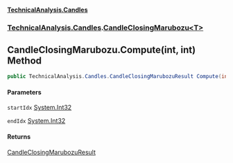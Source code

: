 #### [TechnicalAnalysis.Candles](TechnicalAnalysis.Candles.md 'TechnicalAnalysis.Candles')
### [TechnicalAnalysis.Candles](TechnicalAnalysis.Candles.md#TechnicalAnalysis.Candles 'TechnicalAnalysis.Candles').[CandleClosingMarubozu&lt;T&gt;](CandleClosingMarubozu_T_.md 'TechnicalAnalysis.Candles.CandleClosingMarubozu<T>')

## CandleClosingMarubozu<T>.Compute(int, int) Method

```csharp
public TechnicalAnalysis.Candles.CandleClosingMarubozuResult Compute(int startIdx, int endIdx);
```
#### Parameters

<a name='TechnicalAnalysis.Candles.CandleClosingMarubozu_T_.Compute(int,int).startIdx'></a>

`startIdx` [System.Int32](https://docs.microsoft.com/en-us/dotnet/api/System.Int32 'System.Int32')

<a name='TechnicalAnalysis.Candles.CandleClosingMarubozu_T_.Compute(int,int).endIdx'></a>

`endIdx` [System.Int32](https://docs.microsoft.com/en-us/dotnet/api/System.Int32 'System.Int32')

#### Returns
[CandleClosingMarubozuResult](CandleClosingMarubozuResult.md 'TechnicalAnalysis.Candles.CandleClosingMarubozuResult')